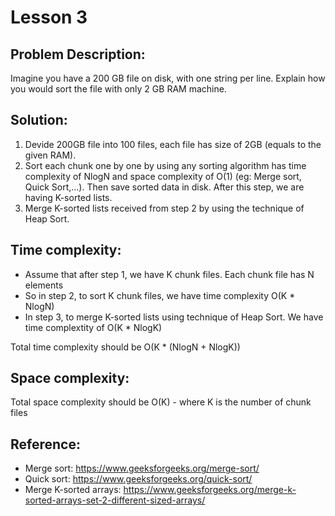 # Lesson 3

## Problem Description:
Imagine you have a 200 GB file on disk, with one string per line. Explain how you would sort the file with only 2 GB RAM machine.

## Solution:
1) Devide 200GB file into 100 files, each file has size of 2GB (equals to the given RAM).
2) Sort each chunk one by one by using any sorting algorithm has time complexity of NlogN and space complexity of O(1) (eg: Merge sort, Quick Sort,...). Then save sorted data in disk. After this step, we are having K-sorted lists.
3) Merge K-sorted lists received from step 2 by using the technique of Heap Sort.

## Time complexity:
- Assume that after step 1, we have K chunk files. Each chunk file has N elements
- So in step 2, to sort K chunk files, we have time complexity O(K * NlogN)
- In step 3, to merge K-sorted lists using technique of Heap Sort. We have time complextity of O(K * NlogK)

Total time complexity should be O(K * (NlogN + NlogK))

## Space complexity:
Total space complexity should be O(K) - where K is the number of chunk files

## Reference:
- Merge sort: https://www.geeksforgeeks.org/merge-sort/
- Quick sort: https://www.geeksforgeeks.org/quick-sort/
- Merge K-sorted arrays: https://www.geeksforgeeks.org/merge-k-sorted-arrays-set-2-different-sized-arrays/